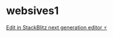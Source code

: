 # websives1

[Edit in StackBlitz next generation editor ⚡️](https://stackblitz.com/~/github.com/timsives/websives1)
